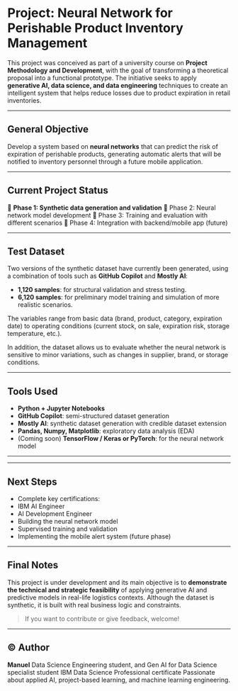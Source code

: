 # Project: Neural Network for Perishable Product Inventory Management

This project was conceived as part of a university course on **Project Methodology and Development**, with the goal of transforming a theoretical proposal into a functional prototype. The initiative seeks to apply **generative AI, data science, and data engineering** techniques to create an intelligent system that helps reduce losses due to product expiration in retail inventories.

---

## General Objective

Develop a system based on **neural networks** that can predict the risk of expiration of perishable products, generating automatic alerts that will be notified to inventory personnel through a future mobile application.

---

## Current Project Status

🔹 **Phase 1: Synthetic data generation and validation**
🔹 Phase 2: Neural network model development
🔹 Phase 3: Training and evaluation with different scenarios
🔹 Phase 4: Integration with backend/mobile app (future)

---
## Test Dataset

Two versions of the synthetic dataset have currently been generated, using a combination of tools such as **GitHub Copilot** and **Mostly AI**:

- **1,120 samples**: for structural validation and stress testing.
- **6,120 samples**: for preliminary model training and simulation of more realistic scenarios.

The variables range from basic data (brand, product, category, expiration date) to operating conditions (current stock, on sale, expiration risk, storage temperature, etc.).

In addition, the dataset allows us to evaluate whether the neural network is sensitive to minor variations, such as changes in supplier, brand, or storage conditions.

---

## Tools Used

- **Python + Jupyter Notebooks**
- **GitHub Copilot**: semi-structured dataset generation
- **Mostly AI**: synthetic dataset generation with credible dataset extension
- **Pandas, Numpy, Matplotlib**: exploratory data analysis (EDA)
- (Coming soon) **TensorFlow / Keras or PyTorch**: for the neural network model

---

---

## Next Steps

- Complete key certifications:
- IBM AI Engineer
- AI Development Engineer
- Building the neural network model
- Supervised training and validation
- Implementing the mobile alert system (future phase)

---

## Final Notes

This project is under development and its main objective is to **demonstrate the technical and strategic feasibility** of applying generative AI and predictive models in real-life logistics contexts. Although the dataset is synthetic, it is built with real business logic and constraints.

> If you want to contribute or give feedback, welcome!

---

## © Author

**Manuel**
Data Science Engineering student, and Gen AI for Data Science specialist student
IBM Data Science Professional certificate
Passionate about applied AI, project-based learning, and machine learning engineering.


